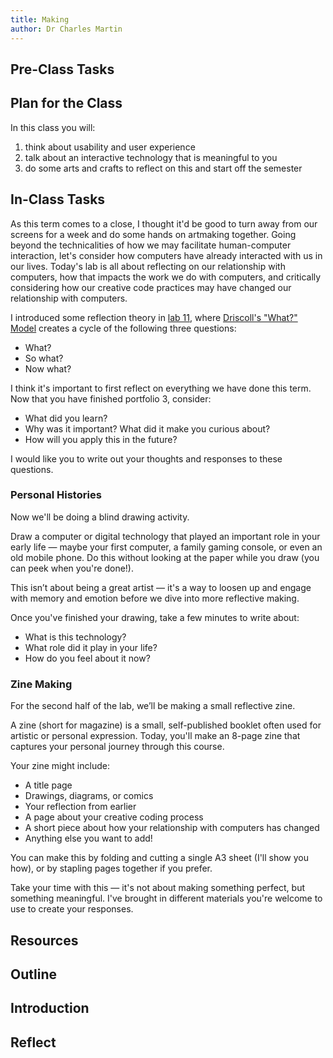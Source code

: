```yaml
---
title: Making
author: Dr Charles Martin
---
```



## Pre-Class Tasks



## Plan for the Class

In this class you will:


1. think about usability and user experience
2. talk about an interactive technology that is meaningful to you
2. do some arts and crafts to reflect on this and start off the semester

## In-Class Tasks

As this term comes to a close, I thought it'd be good to turn away from our screens for a week and do some hands on artmaking together. Going beyond the technicalities of how we may facilitate human-computer interaction, let's consider how computers have already interacted with us in our lives. Today's lab is all about reflecting on our relationship with computers, how that impacts the work we do with computers, and critically considering how our creative code practices may have changed our relationship with computers. 


I introduced some reflection theory in [lab 11](https://comp.anu.edu.au/courses/extn1019/labs-year-12/11-interaction-reflection/#part-2-reflections), where [Driscoll's "What?" Model](https://reflection.ed.ac.uk/reflectors-toolkit/reflecting-on-experience/what-so-what-now-what) creates a cycle of the following three questions:

- What?
- So what?
- Now what?

I think it's important to first reflect on everything we have done this term. Now that you have finished portfolio 3, consider:

- What did you learn?
- Why was it important? What did it make you curious about? 
- How will you apply this in the future? 

I would like you to write out your thoughts and responses to these questions. 

### Personal Histories

Now we'll be doing a blind drawing activity.

Draw a computer or digital technology that played an important role in your early life — maybe your first computer, a family gaming console, or even an old mobile phone. Do this without looking at the paper while you draw (you can peek when you're done!).

This isn’t about being a great artist — it's a way to loosen up and engage with memory and emotion before we dive into more reflective making.

Once you've finished your drawing, take a few minutes to write about:

- What is this technology?
- What role did it play in your life?
- How do you feel about it now?

### Zine Making

For the second half of the lab, we’ll be making a small reflective zine.

A zine (short for magazine) is a small, self-published booklet often used for artistic or personal expression. Today, you'll make an 8-page zine that captures your personal journey through this course.

Your zine might include:

- A title page
- Drawings, diagrams, or comics
- Your reflection from earlier
- A page about your creative coding process
- A short piece about how your relationship with computers has changed
- Anything else you want to add!

You can make this by folding and cutting a single A3 sheet (I'll show you how), or by stapling pages together if you prefer. 

Take your time with this — it's not about making something perfect, but something meaningful. I've brought in different materials you're welcome to use to create your responses. 


## Resources


## Outline


## Introduction


## Reflect
